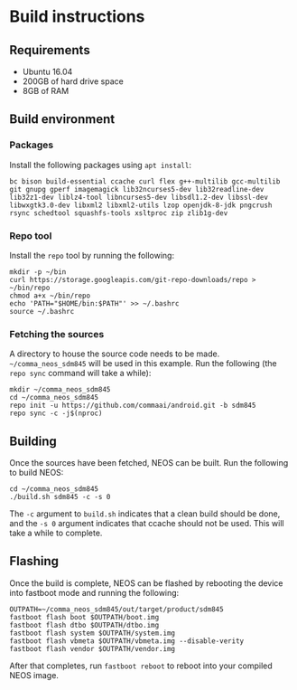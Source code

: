 # Build instructions
## Requirements
* Ubuntu 16.04
* 200GB of hard drive space
* 8GB of RAM

## Build environment
### Packages
Install the following packages using `apt install`:

`bc bison build-essential ccache curl flex g++-multilib gcc-multilib git gnupg gperf imagemagick lib32ncurses5-dev lib32readline-dev lib32z1-dev liblz4-tool libncurses5-dev libsdl1.2-dev libssl-dev libwxgtk3.0-dev libxml2 libxml2-utils lzop openjdk-8-jdk pngcrush rsync schedtool squashfs-tools xsltproc zip zlib1g-dev`

### Repo tool
Install the `repo` tool by running the following:
```
mkdir -p ~/bin
curl https://storage.googleapis.com/git-repo-downloads/repo > ~/bin/repo
chmod a+x ~/bin/repo
echo 'PATH="$HOME/bin:$PATH"' >> ~/.bashrc
source ~/.bashrc
```

### Fetching the sources
A directory to house the source code needs to be made. `~/comma_neos_sdm845` will be used in this example.
Run the following (the `repo sync` command will take a while):
```
mkdir ~/comma_neos_sdm845
cd ~/comma_neos_sdm845
repo init -u https://github.com/commaai/android.git -b sdm845
repo sync -c -j$(nproc)
```

## Building
Once the sources have been fetched, NEOS can be built.
Run the following to build NEOS:
```
cd ~/comma_neos_sdm845
./build.sh sdm845 -c -s 0
```
The `-c` argument to `build.sh` indicates that a clean build should be done, and the `-s 0` argument indicates that ccache should not be used. This will take a while to complete.

## Flashing
Once the build is complete, NEOS can be flashed by rebooting the device into fastboot mode and running the following:
```
OUTPATH=~/comma_neos_sdm845/out/target/product/sdm845
fastboot flash boot $OUTPATH/boot.img
fastboot flash dtbo $OUTPATH/dtbo.img
fastboot flash system $OUTPATH/system.img
fastboot flash vbmeta $OUTPATH/vbmeta.img --disable-verity
fastboot flash vendor $OUTPATH/vendor.img
```
After that completes, run `fastboot reboot` to reboot into your compiled NEOS image.
